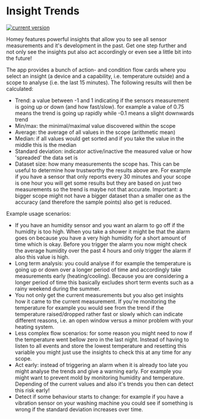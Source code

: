 # Insight Trends

[![current version](https://img.shields.io/badge/version-2.1.1-<COLOR>.svg)](https://shields.io/)

Homey features powerful insights that allow you to see all sensor measurements and it's development in the past. Get one step further and not only see the insights put also act accordingly or even see a little bit into the future!

The app provides a bunch of action- and condition flow cards where you select an insight (a device and a capability, i.e. temperature outside) and a scope to analyse (i.e. the last 15 minutes). The following results will then be calculated:
 - Trend: a value between -1 and 1 indicating if the sensors measurement is going up or down (and how fast/slow). for example a value of 0.75 means the trend is going up rapidly while -0.1 means a slight downwards trend
 - Min/max: the minimal/maximal value discovered within the scope
 - Average: the average of all values in the scope (arithmetic mean)
 - Median: if all values would get sorted and if you take the value in the middle this is the median
 - Standard deviation: indicator active/inactive the measured value or how 'spreaded' the data set is
 - Dataset size: how many measurements the scope has. This can be useful to determine how trustworthy the results above are. For example if you have a sensor that only reports every 30 minutes and your scope is one hour you will get some results but they are based on just two measurements so the trend is maybe not that accurate. Important: a bigger scope might not have a bigger dataset than a smaller one as the accuracy (and therefore the sample points) also get is reduced.

 Example usage scenarios:
  - If you have an humidity sensor and you want an alarm to go off if the humidity is too high. When you take a shower it might be that the alarm goes on because you have a very high humidity for a short amount of time which is okay. Before you trigger the alarm you now might check the average humidity over the past 4 hours and only trigger the alarm if also this value is high.
  - Long term analysis: you could analyse if for example the temperature is going up or down over a longer period of time and accordingly take measurements early (heating/cooling). Because you are considering a longer period of time this basically excludes short term events such as a rainy weekend during the summer.
  - You not only get the current measurements but you also get insights how it came to the current measurement. If you're monitoring the temperature for example you would see from the trend if the temperature raised/dropped rather fast or slowly which can indicate different reasons, i.e. an open window versus a minor problem with your heating system.
  - Less complex flow scenarios: for some reason you might need to now if the temperature went bellow zero in the last night. Instead of having to listen to all events and store the lowest temperature and resetting this variable you might just use the insights to check this at any time for any scope.
  - Act early: instead of triggering an alarm when it is already too late you might analyse the trends and give a warning early. For example you might want to prevent mold by monitoring humidity and temperature. Depending of the current values and also it's trends you then can detect this risk early!
  - Detect if some behaviour starts to change: for example if you have a vibration sensor on your washing machine you could see if something is wrong if the standard deviation increases over time.

